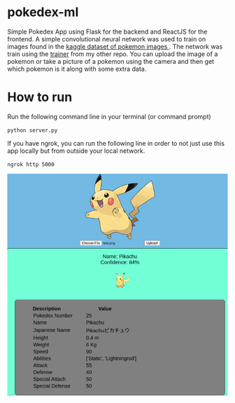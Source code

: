 # pokedex-ml
Simple Pokedex App using Flask for the backend and ReactJS for the frontend. A simple convolutional neural network was used to train on images found in the [kaggle dataset of pokemon images ](https://www.kaggle.com/lantian773030/pokemonclassification). The network was train using the [trainer](https://github.com/elvin-mark/pytorch_trainer) from my other repo.
You can upload the image of a pokemon or take a picture of a pokemon using the camera and then get which pokemon is it along with some extra data.

# How to run
Run the following command line in your terminal (or command prompt)
```
python server.py
```
If you have ngrok, you can run the following line in order to not just use this app locally but from outside your local network.
```
ngrok http 5000
```

![pokedex](samples/pokedex.png?raw=true "Pokedex Sample")